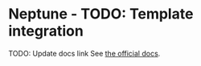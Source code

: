 # Neptune - TODO: Template integration

TODO: Update docs link
See [the official docs](https://docs.neptune.ai/integrations-and-supported-tools/model-training/).
